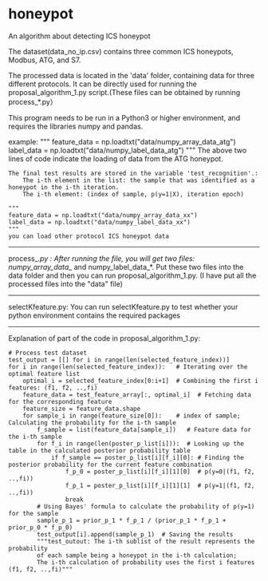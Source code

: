 # honeypot
An algorithm about detecting  ICS honeypot

The dataset(data_no_ip.csv) contains three common ICS honeypots, Modbus, ATG, and S7.

The processed data is located in the 'data' folder, containing data for three different protocols. It can be directly used for running the proposal_algorithm_1.py script.(These files can be obtained by running process_*.py）

This program needs to be run in a Python3 or higher environment, and requires the libraries numpy and pandas.

example:
    """
    feature_data = np.loadtxt("data/numpy_array_data_atg")
    label_data = np.loadtxt("data/numpy_label_data_atg")
    """
    The above two lines of code indicate the loading of data from the ATG honeypot.
    
    The final test results are stored in the variable 'test_recognition'.:
        The i-th element in the list: the sample that was identified as a honeypot in the i-th iteration.
        The i-th element: (index of sample, p(y=1|X), iteration epoch)
        
    """
    feature_data = np.loadtxt("data/numpy_array_data_xx")
    label_data = np.loadtxt("data/numpy_label_data_xx")
    """
    you can load other protocol ICS honeypot data

-------------------------------
process_*.py :
After running the file, you will get two files: numpy_array_data_* and numpy_label_data_*. Put these two files into the data folder and then you can run proposal_algorithm_1.py. (I have put all the processed files into the "data" file)

-----------------------------
selectKfeature.py:
You can run selectKfeature.py to test whether your python environment contains the required packages

----------------------
Explanation of part of the code in proposal_algorithm_1.py:

    # Process test dataset
    test_output = [[] for i in range(len(selected_feature_index))] 
    for i in range(len(selected_feature_index)):   # Iterating over the optimal feature list
        optimal_i = selected_feature_index[0:i+1]  # Combining the first i features: (f1, f2, ..,fi)
        feature_data = test_feature_array[:, optimal_i]  # Fetching data for the corresponding feature
        feature_size = feature_data.shape          
        for sample_i in range(feature_size[0]):    # index of sample; Calculating the probability for the i-th sample  
            f_sample = list(feature_data[sample_i])   # Feature data for the i-th sample      
            for f_i in range(len(poster_p_list[i])):  # Looking up the table in the calculated posterior probability table
                if f_sample == poster_p_list[i][f_i][0]: # Finding the posterior probability for the current feature combination
                    f_p_0 = poster_p_list[i][f_i][1][0]  # p(y=0|(f1, f2, ..,fi))  
                    f_p_1 = poster_p_list[i][f_i][1][1]  # p(y=1|(f1, f2, ..,fi))  
                    break
            # Using Bayes' formula to calculate the probability of p(y=1) for the sample
            sample_p_1 = prior_p_1 * f_p_1 / (prior_p_1 * f_p_1 + prior_p_0 * f_p_0)                           
            test_output[i].append(sample_p_1)  # Saving the results
            """test_outout: The i-th sublist of the result represents the probability 
            of each sample being a honeypot in the i-th calculation; 
            The i-th calculation of probability uses the first i features (f1, f2, ..,fi)"""
